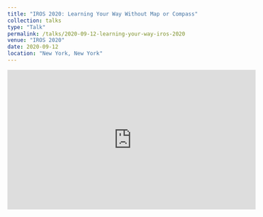 ```yaml
---
title: "IROS 2020: Learning Your Way Without Map or Compass"
collection: talks
type: "Talk"
permalink: /talks/2020-09-12-learning-your-way-iros-2020
venue: "IROS 2020"
date: 2020-09-12
location: "New York, New York"
---
```


<iframe width="560" height="315" src="https://www.youtube.com/embed/zTifhBbcNgU" title="YouTube video player" frameborder="0" allow="accelerometer; autoplay; clipboard-write; encrypted-media; gyroscope; picture-in-picture" allowfullscreen></iframe>